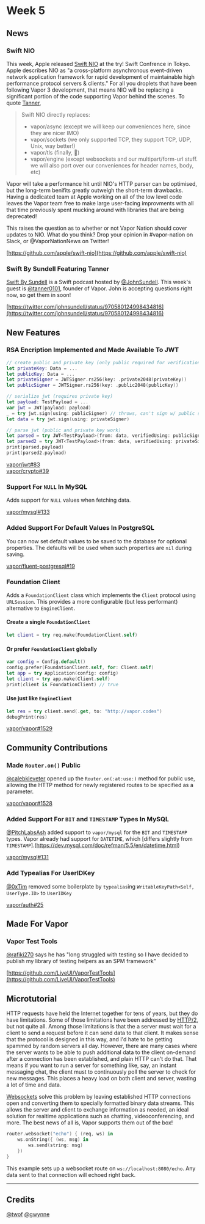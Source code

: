 # Week 5

## News

### Swift NIO
This week, Apple released [Swift NIO](https://github.com/apple/swift-nio) at the try! Swift Confrence in Tokyo. Apple describes NIO as "a cross-platform asynchronous event-driven network application framework for rapid development of maintainable high performance protocol servers & clients." For all you droplets that have been following Vapor 3 development, that means NIO will be replacing a significant portion of the code supporting Vapor behind the scenes. To quote [Tanner](https://github.com/tanner0101),

> Swift NIO directly replaces:
> - vapor/async (except we will keep our conveniences here, since they are nicer IMO)
> - vapor/sockets (we only supported TCP, they support TCP, UDP, Unix, way better!)
> - vapor/tls (finally, :pray:)
> - vapor/engine (except websockets and our multipart/form-url stuff. we will also port over our conveniences for header names, body, etc)

Vapor will take a performance hit until NIO's HTTP parser can be optimised, but the long-term benifits greatly outweigh the short-term drawbacks. Having a dedicated team at Apple working on all of the low level code leaves the Vapor team free to make large user-facing improvments with all that time previously spent mucking around with libraries that are being deprecated! 

This raises the question as to whether or not Vapor Nation should cover updates to NIO. What do you think? Drop your opinion in #vapor-nation on Slack, or @VaporNationNews on Twitter!

[https://github.com/apple/swift-nio](https://github.com/apple/swift-nio)

### Swift By Sundell Featuring Tanner
[Swift By Sundell](https://www.swiftbysundell.com/) is a Swift podcast hosted by [@JohnSundell](https://github.com/JohnSundell). This week's guest is [@tanner0101](https://github.com/tanner0101), founder of Vapor. John is accepting questions right now, so get them in soon!

[https://twitter.com/johnsundell/status/970580124998434816](https://twitter.com/johnsundell/status/970580124998434816)

## New Features

### RSA Encription Implemented and Made Available To JWT
```swift
// create public and private key (only public required for verification)
let privateKey: Data = ...
let publicKey: Data = ...
let privateSigner = JWTSigner.rs256(key: .private2048(privateKey))
let publicSigner = JWTSigner.rs256(key: .public2048(publicKey))

// serialize jwt (requires private key)
let payload: TestPayload = ...
var jwt = JWT(payload: payload)
_ = try jwt.sign(using: publicSigner) // throws, can't sign w/ public signer
let data = try jwt.sign(using: privateSigner)

// parse jwt (public and private key work)
let parsed = try JWT<TestPayload>(from: data, verifiedUsing: publicSigner)
let parsed2 = try JWT<TestPayload>(from: data, verifiedUsing: privateSigner) // also works
print(parsed.payload)
print(parsed2.payload)
```

[vapor/jwt#83](https://github.com/vapor/jwt/pull/83)  
[vapor/crypto#39](https://github.com/vapor/crypto/pull/39)

### Support For `NULL` In MySQL
Adds support for `NULL` values when fetching data.

[vapor/mysql#133](https://github.com/vapor/mysql/pull/133)

### Added Support For Default Values In PostgreSQL
You can now set default values to be saved to the database for optional properties. The defaults will be used when such properties are `nil` during saving.
<!-- Needs a usage snippet --->

[vapor/fluent-postgresql#19](https://github.com/vapor/fluent-postgresql/pull/19)

### Foundation Client
Adds a `FoundationClient` class which implements the `Client` protocol using `URLSession`. This provides a more configurable (but less performant) alternative to `EngineClient`.

#### Create a single `FoundationClient`
```swift
let client = try req.make(FoundationClient.self)
```

#### Or prefer `FoundationClient` globally
```swift
var config = Config.default()
config.prefer(FoundationClient.self, for: Client.self)
let app = try Application(config: config)
let client = try app.make(Client.self)
print(client is FoundationClient) // true
```

#### Use just like `EngineClient`
```swift
let res = try client.send(.get, to: "http://vapor.codes")
debugPrint(res)
```

[vapor/vapor#1529](https://github.com/vapor/vapor/pull/1529)

## Community Contributions

### Made `Router.on()` Public
[@calebkleveter](https://github.com/calebkleveter) opened up the `Router.on(:at:use:)` method for public use, allowing the HTTP method for newly registered routes to be specified as a parameter.

[vapor/vapor#1528](https://github.com/vapor/vapor/pull/1528)

### Added Support For `BIT` and `TIMESTAMP` Types In MySQL
[@PitchLabsAsh](https://github.com/PitchLabsAsh) added support to `vapor/mysql` for the `BIT` and `TIMESTAMP` types. Vapor already had support for `DATETIME`, which [differs slightly from `TIMESTAMP`].(https://dev.mysql.com/doc/refman/5.5/en/datetime.html)

[vapor/mysql#131](https://github.com/vapor/mysql/pull/131)

### Add Typealias For UserIDKey
[@0xTim](https://github.com/0xTim) removed some boilerplate by `typealias`ing `WritableKeyPath<Self, UserType.ID>` to `UserIDKey`

[vapor/auth#25](https://github.com/vapor/auth/pull/25)

## Made For Vapor

### Vapor Test Tools
[@rafiki270](https://github.com/rafiki270) says he has "long struggled with testing so I have decided to publish my library of testing helpers as an SPM framework"

[https://github.com/LiveUI/VaporTestTools](https://github.com/LiveUI/VaporTestTools)

## Microtutorial
HTTP requests have held the Internet together for tens of years, but they do have limitations. Some of those limitations have been addressed by [HTTP/2](https://en.wikipedia.org/wiki/HTTP/2), but not quite all. Among those limitations is that the a server must wait for a client to send a request before it can send data to that client. It makes sense that the protocol is designed in this way, and I'd hate to be getting spammed by random servers all day. However, there are many cases where the server wants to be able to push additional data to the client on-demand after a connection has been established, and plain HTTP can't do that. That means if you want to run a server for something like, say, an instant messaging chat, the client must to continuously poll the server to check for new messages. This places a heavy load on both client and server, wasting a lot of time and data.

[Websockets](https://en.wikipedia.org/wiki/WebSocket) solve this problem by leaving established HTTP connections open and converting them to specially formatted binary data streams. This allows the server and client to exchange information as needed, an ideal solution for realtime applications such as chatting, videoconferencing, and more. The best news of all is, Vapor supports them out of the box!

```swift
router.websocket("echo") { (req, ws) in
    ws.onString({ (ws, msg) in
        ws.send(string: msg)
    })
}
```

This example sets up a websocket route on `ws://localhost:8080/echo`. Any data sent to that connection will echoed right back.

****

## Credits
[@twof](https://github.com/twof)
[@gwynne](https://github.com/gwynne)
